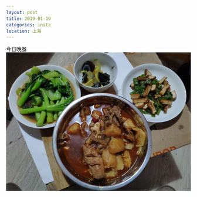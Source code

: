 ```yaml
---
layout: post
title: 2019-01-19
categories: insta
location: 上海
---
```

今日晚餐
![](/assets/images/tweets/20190119_1.jpg)